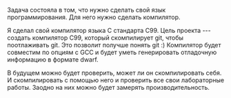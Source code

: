 Задача состояла в том, что нужно сделать свой язык программирования. Для него нужно сделать компилятор.

Я сделал свой компилятор языка C стандарта C99. Цель проекта --- создать компилятор C99, который скомпилирует git, чтобы поотлаживать git. Это позволит получше понять git :) Компилятор будет совместим по опциям с GCC и будет уметь генерировать отладочную информацию в формате dwarf.

В будущем можно будет проверить, может ли он скомпилировать себя. И скомпилировать с помощью него и проверить все свои лабораторные работы. Заодно на них можно будет замерять производительность.
